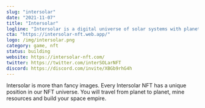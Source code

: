 ```yaml
---
slug: "intersolar"
date: "2021-11-07"
title: "Intersolar"
logline: "Intersolar is a digital universe of solar systems with planets and suns represented as NFTs on the Solana blockchain."
cta: "https://intersolar-nft.web.app/"
logo: /img/intersolar.png
category: game, nft
status: building
website: https://intersolar-nft.com/
twitter: https://twitter.com/interSOLarNFT
discord: https://discord.com/invite/XBGb9rhG4h
---
```


Intersolar is more than fancy images. Every Intersolar NFT has a unique position in our NFT universe. You will travel from planet to planet, mine resources and build your space empire.
